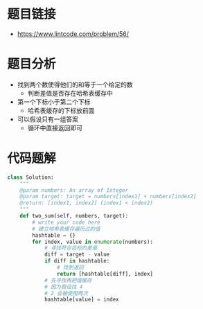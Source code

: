 # 题目链接
- https://www.lintcode.com/problem/56/

# 题目分析
- 找到两个数使得他们的和等于一个给定的数
    - 判断差值是否存在哈希表缓存中
- 第一个下标小于第二个下标
    - 哈希表缓存的下标放前面
- 可以假设只有一组答案
    - 循环中直接返回即可

# 代码题解

```py
class Solution:
    """
    @param numbers: An array of Integer
    @param target: target = numbers[index1] + numbers[index2]
    @return: [index1, index2] (index1 < index2)
    """
    def two_sum(self, numbers, target):
        # write your code here
        # 建立哈希表缓存遍历过的值
        hashtable = {}
        for index, value in enumerate(numbers):
            # 寻找符合目标的差值
            diff = target - value
            if diff in hashtable:
                # 找到返回
                return [hashtable[diff], index]
            # 先寻找再把值缓存
            # 因为假设找 4
            # 2 会被使用两次
            hashtable[value] = index
```